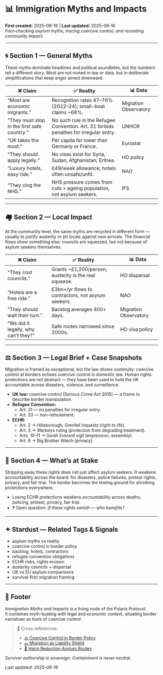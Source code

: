 # 📊 Immigration Myths and Impacts  
**First created:** 2025-09-16 | **Last updated:** 2025-09-16  
*Fact-checking asylum myths, tracing coercive control, and recording community impact.*  

---

## 🌀 Section 1 — General Myths  
These myths dominate headlines and political soundbites, but the numbers tell a different story. Most are not rooted in law or data, but in deliberate simplifications that keep anger aimed downward.  

| ❌ Claim | ✅ Reality | 📊 Data |
|----------|------------|---------|
| “Most are economic migrants.” | Recognition rates 47–76% (2022–24); small-boat claims ~68%. | Migration Observatory |
| “They must stop in the first safe country.” | No such rule in the Refugee Convention. Art. 31 forbids penalties for irregular entry. | UNHCR |
| “UK takes the most.” | Per capita far lower than Germany or France. | Eurostat |
| “They should apply legally.” | No visas exist for Syria, Sudan, Afghanistan, Eritrea. | HO policy |
| “Luxury hotels, easy ride.” | £49/week allowance; hotels often unsafe/unfit. | NAO |
| “They clog the NHS.” | NHS pressure comes from cuts + ageing population, not asylum seekers. | IFS |

---

## 🏘️ Section 2 — Local Impact  
At the community level, the same myths are recycled in different form — usually to justify austerity or pit locals against new arrivals. The financial flows show something else: councils are squeezed, but not because of asylum seekers themselves.  

| ❌ Claim | ✅ Reality | 📊 Data |
|----------|------------|---------|
| “They cost councils.” | Grants ~£1,200/person; austerity is the real squeeze. | HO dispersal |
| “Hotels are a free ride.” | £3bn+/yr flows to contractors, not asylum seekers. | NAO |
| “They should wait their turn.” | Backlog averages 400+ days. | Migration Observatory |
| “We did it legally, why can’t they?” | Safe routes narrowed since 2000s. | HO visa policy |

---

## ⚖️ Section 3 — Legal Brief + Case Snapshots  
Migration is framed as exceptional, but the law shows continuity: coercive control at borders echoes coercive control in domestic law. Human rights protections are not abstract — they have been used to hold the UK accountable across disasters, violence, and surveillance.  

- **UK law:** coercive control (Serious Crime Act 2015) — a frame to describe border manipulation.  
- **Refugee Convention:**  
  - Art. 31 — no penalties for irregular entry.  
  - Art. 33 — non-refoulement.  
- **ECHR:**  
  - Art. 2 → Hillsborough, Grenfell inquests (right to life).  
  - Art. 3 → Warboys ruling (protection from degrading treatment).  
  - Arts. 10–11 → Sarah Everard vigil (expression, assembly).  
  - Art. 8 → Big Brother Watch (privacy).  

---

## 🌋 Section 4 — What’s at Stake  
Stripping away these rights does not just affect asylum seekers. It weakens accountability across the board: for disasters, police failures, protest rights, privacy, and fair trial. The border becomes the testing ground for shrinking protections everywhere.  

- Losing ECHR protections weakens accountability across deaths, policing, protest, privacy, fair trial.  
- ❓ Open question: *If these rights vanish — who benefits?*  

---

## ✦ Stardust — Related Tags & Signals  
- asylum myths vs reality  
- coercive control in border policy  
- backlog, hotels, contractors  
- refugee convention obligations  
- ECHR risks, rights erosion  
- austerity councils + dispersal  
- UK vs EU asylum comparisons  
- survival-first migration framing  

---

## 🏮 Footer  
*Immigration Myths and Impacts* is a living node of the Polaris Protocol.  
It combines myth-busting with legal and economic context, situating border narratives as tools of coercive control.  

> 📡 Cross-references:  
> - [⚖️ Coercive Control in Border Policy](./⚖️_coercive_control_in_border_policy.md)  
> - [💷 Migration as Liability Shield](./💷_migration_as_liability_shield.md)  
> - [🛟 Harm Reduction Asylum Routes](./🛟_harm_reduction_asylum_routes.md)  

*Survivor authorship is sovereign. Containment is never neutral.*  

_Last updated: 2025-09-16_  
